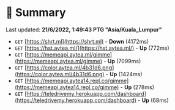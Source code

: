 # 📖 Summary
Last updated: **21/6/2022, 1:49:43 PTG "Asia/Kuala_Lumpur"**

- `GET` [https://shrt.ml](https://shrt.ml) - **Down** (4172ms)
- `GET` [https://hst.aytea.ml/](https://hst.aytea.ml/) - **Up** (772ms)
- `GET` [https://memeapi.aytea.ml/gimme](https://memeapi.aytea.ml/gimme) - **Up** (7099ms)
- `GET` [https://color.aytea.ml/4b31d6.png](https://color.aytea.ml/4b31d6.png) - **Up** (1424ms)
- `GET` [https://memeapi.aytea14.repl.co/gimme](https://memeapi.aytea14.repl.co/gimme) - **Up** (278ms)
- `GET` [https://teledrivemy.herokuapp.com/dashboard](https://teledrivemy.herokuapp.com/dashboard) - **Up** (68ms)
